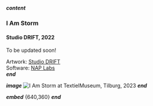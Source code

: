 ___content___
### I Am Storm
#### Studio DRIFT, 2022

To be updated soon!

Artwork: [Studio DRIFT](https://studiodrift.com)  
Software: [NAP Labs](https://nap-labs.tech)  
___end___

___image___
![I Am Storm at TextielMuseum, Tilburg, 2023](../images/iamstorm.webp)
___end___

___embed___
[](https://www.youtube.com/embed/BMIrkdHEvj4){640,360}
___end___

